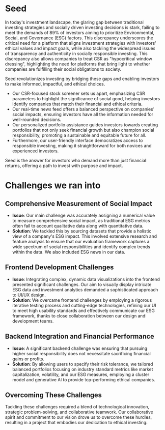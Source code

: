 # Seed
In today's investment landscape, the glaring gap between traditional investing strategies and socially driven investing decisions is stark, failing to meet the demands of 89% of investors aiming to prioritize Environmental, Social, and Governance (ESG) factors. This discrepancy underscores the critical need for a platform that aligns investment strategies with investors' ethical values and impact goals, while also tackling the widespread issues of transparency and authenticity in socially responsible investing. This discrepancy also allows companies to treat CSR as "hypocritical window dressing", highlighting the need for platforms that bring light to whether companies are fulfilling their social obligations to society.

Seed revolutionizes investing by bridging these gaps and enabling investors to make informed, impactful, and ethical choices.
- Our CSR-focused stock screener sets us apart, emphasizing CSR parameters to highlight the significance of social good, helping investors identify companies that match their financial and ethical criteria.
- Our real-time news feed offers a balanced perspective on companies' social impacts, ensuring investors have all the information needed for well-rounded decisions.
- Our personalized portfolio assistance guides investors towards creating portfolios that not only seek financial growth but also champion social responsibility, promoting a sustainable and equitable future for all.
- Furthermore, our user-friendly interface democratizes access to responsible investing, making it straightforward for both novices and experienced investors.

Seed is the answer for investors who demand more than just financial returns, offering a path to invest with purpose and impact.

# Challenges we ran into
## Comprehensive Measurement of Social Impact
- **Issue**: Our main challenge was accurately assigning a numerical value to measure comprehensive social impact, as traditional ESG metrics often fail to account qualitative data along with quantitative data.
- **Solution**: We tackled this by sourcing datasets that provide a holistic view of a company's ESG impact. This involved extensive research and feature analysis to ensure that our evaluation framework captures a wide spectrum of social responsibilities and identify complex trends within the data. We also included ESG news in our data.
 
## Frontend Development Challenges
- **Issue**: Integrating complex, dynamic data visualizations into the frontend presented significant challenges. Our aim to visually display intricate ESG data and investment analytics demanded a sophisticated approach to UI/UX design.
- **Solution**: We overcame frontend challenges by employing a rigorous iterative testing process and cutting-edge technologies, refining our UI to meet high usability standards and effectively communicate our ESG framework, thanks to close collaboration between our design and development teams.

## Backend Integration and Financial Performance
- **Issue**: A significant backend challenge was ensuring that pursuing higher social responsibility does not necessitate sacrificing financial gains or profits.
- **Solution**: By allowing users to specify their risk tolerance, we tailored balanced portfolios focusing on industry standard metrics like market capitalization, volatility, and our ESG measures, employing a cluster model and generative AI to provide top-performing ethical companies.

## Overcoming These Challenges
Tackling these challenges required a blend of technological innovation, strategic problem-solving, and collaborative teamwork. Our collaborative spirit and commitment to our vision drove us to overcome these hurdles, resulting in a project that embodies our dedication to ethical investing.
